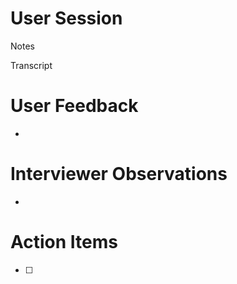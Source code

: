 # User Session

Notes

Transcript

		

# User Feedback

- 

# Interviewer Observations

- 

# Action Items

- [ ]